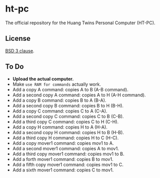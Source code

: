 # ht-pc
The official repository for the Huang Twins Personal Computer (HT-PC).

## License

[BSD 3 clause](LICENSE.md).

## To Do

- **Upload the actual computer.**
- Make `use RAM for commands` actually work.
- Add a copy A command: copies A to B (A-B command).
- Add a second copy A command: copies A to H  (A-H command).
- Add a copy B command: copies B to A (B-A).
- Add a second copy B command: copies B to H (B-H).
- Add a copy C command: copies C to A (C-A).
- Add a second copy C command: copies C to B (C-B).
- Add a third copy C command: copies C to H (C-H).
- Add a copy H command: copies H to A (H-A).
- Add a second copy H command: copies H to B (H-B).
- Add a third copy H command: copies H to C (H-C).
- Add a copy mover1 command: copies mov1 to A.
- Add a second mover1 command: copies A to mov1.
- Add a third copy mover1 command: copies mov1 to B.
- Add a forth mover1 command: copies B to mov1.
- Add a fifth copy mover1 command: copies mov1 to C.
- Add a sixth mover1 command: copies C to mov1.
